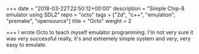 +++
date = "2018-03-22T22:50:12+00:00"
description = "Simple Chip-8 emulator using SDL2"
repo = "octo"
tags = ["2d", "c++", "emulation", "premake", "opensource"]
title = "Octo"
weight = 2

+++
I wrote Octo to teach myself emulator programming. I'm not very sure it was very successful really, it's and extremely simple system and very, very easy to emulate.